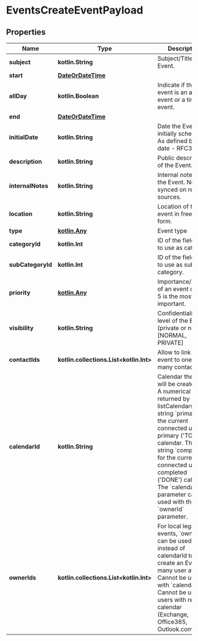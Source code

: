 
# EventsCreateEventPayload

## Properties
Name | Type | Description | Notes
------------ | ------------- | ------------- | -------------
**subject** | **kotlin.String** | Subject/Title of the Event. | 
**start** | [**DateOrDateTime**](DateOrDateTime.md) |  | 
**allDay** | **kotlin.Boolean** | Indicate if the event is an all-day event or a timed event. | 
**end** | [**DateOrDateTime**](DateOrDateTime.md) |  |  [optional]
**initialDate** | **kotlin.String** | Date the Event was initially scheduled. As defined by full-date - RFC3339 |  [optional]
**description** | **kotlin.String** | Public description of the Event. |  [optional]
**internalNotes** | **kotlin.String** | Internal notes on the Event. Not synced on remote sources. |  [optional]
**location** | **kotlin.String** | Location of the event in free-text form. |  [optional]
**type** | [**kotlin.Any**](.md) | Event type |  [optional]
**categoryId** | **kotlin.Int** | ID of the field value to use as category. |  [optional]
**subCategoryId** | **kotlin.Int** | ID of the field value to use as sub-category. |  [optional]
**priority** | [**kotlin.Any**](.md) | Importance/Priority of an event or task. 5 is the most important. |  [optional]
**visibility** | **kotlin.String** | Confidentiality level of the Event (private or not). [NORMAL, PRIVATE] |  [optional]
**contactIds** | **kotlin.collections.List&lt;kotlin.Int&gt;** | Allow to link the event to one or many contacts. |  [optional]
**calendarId** | **kotlin.String** | Calendar the Event will be created for. A numerical ID returned by listCalendars. The string &#x60;primary&#x60; for the current connected user primary (&#39;TODO&#39;) calendar. The string &#x60;completed&#x60; for the current connected user completed (&#39;DONE&#39;) calendar. The &#x60;calendarId&#x60; parameter can&#39;t be used with the &#x60;ownerId&#x60; parameter. |  [optional]
**ownerIds** | **kotlin.collections.List&lt;kotlin.Int&gt;** | For local legacy events, &#x60;ownerIds&#x60; can be used instead of calendarId to create an Event for many user at once. Cannot be used with &#x60;calendarId&#x60;. Cannot be used for users with remote calendar (Exchange, Office365, Outlook.com). |  [optional]



